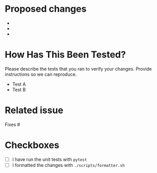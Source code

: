 # Proposed changes
*
*
*

# How Has This Been Tested?

Please describe the tests that you ran to verify your changes. Provide instructions so we can reproduce. 

- Test A
- Test B

# Related issue
Fixes #

# Checkboxes
- [ ] I have run the unit tests with `pytest`
- [ ] I formatted the changes with `./scripts/formatter.sh`
